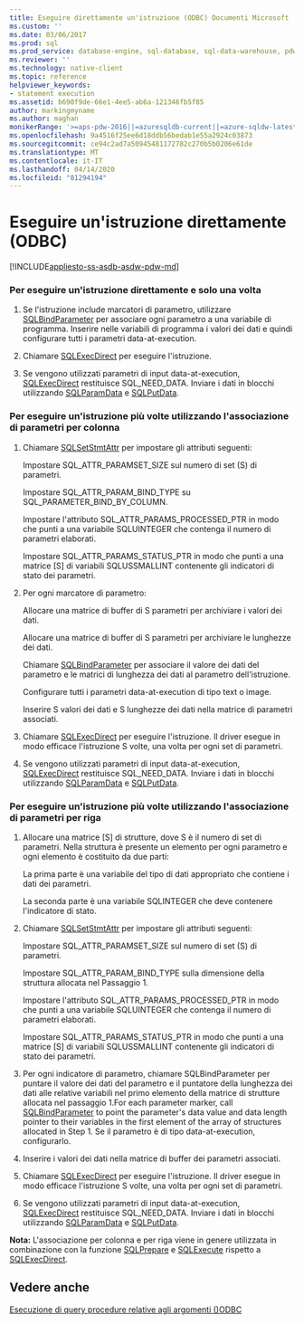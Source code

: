 ```yaml
---
title: Eseguire direttamente un'istruzione (ODBC) Documenti Microsoft
ms.custom: ''
ms.date: 03/06/2017
ms.prod: sql
ms.prod_service: database-engine, sql-database, sql-data-warehouse, pdw
ms.reviewer: ''
ms.technology: native-client
ms.topic: reference
helpviewer_keywords:
- statement execution
ms.assetid: b690f9de-66e1-4ee5-ab6a-121346fb5f85
author: markingmyname
ms.author: maghan
monikerRange: '>=aps-pdw-2016||=azuresqldb-current||=azure-sqldw-latest||>=sql-server-2016||=sqlallproducts-allversions||>=sql-server-linux-2017||=azuresqldb-mi-current'
ms.openlocfilehash: 9a4516f25ee6d18ddb56bedab1e55a2924c03873
ms.sourcegitcommit: ce94c2ad7a50945481172782c270b5b0206e61de
ms.translationtype: MT
ms.contentlocale: it-IT
ms.lasthandoff: 04/14/2020
ms.locfileid: "81294194"
---
```

# <a name="execute-a-statement-directly-odbc"></a>Eseguire un'istruzione direttamente (ODBC)
[!INCLUDE[appliesto-ss-asdb-asdw-pdw-md](../../../includes/appliesto-ss-asdb-asdw-pdw-md.md)]

    
### <a name="to-execute-a-statement-directly-and-one-time-only"></a>Per eseguire un'istruzione direttamente e solo una volta  
  
1.  Se l'istruzione include marcatori di parametro, utilizzare [SQLBindParameter](../../../relational-databases/native-client-odbc-api/sqlbindparameter.md) per associare ogni parametro a una variabile di programma. Inserire nelle variabili di programma i valori dei dati e quindi configurare tutti i parametri data-at-execution.  
  
2.  Chiamare [SQLExecDirect](https://go.microsoft.com/fwlink/?LinkId=58399) per eseguire l'istruzione.  
  
3.  Se vengono utilizzati parametri di input data-at-execution, [SQLExecDirect](https://go.microsoft.com/fwlink/?LinkId=58399) restituisce SQL_NEED_DATA. Inviare i dati in blocchi utilizzando [SQLParamData](https://go.microsoft.com/fwlink/?LinkId=58405) e [SQLPutData](../../../relational-databases/native-client-odbc-api/sqlputdata.md).  

### <a name="to-execute-a-statement-multiple-times-by-using-column-wise-parameter-binding"></a>Per eseguire un'istruzione più volte utilizzando l'associazione di parametri per colonna  
  
1.  Chiamare [SQLSetStmtAttr](../../../relational-databases/native-client-odbc-api/sqlsetstmtattr.md) per impostare gli attributi seguenti:  
  
     Impostare SQL_ATTR_PARAMSET_SIZE sul numero di set (S) di parametri.  
  
     Impostare SQL_ATTR_PARAM_BIND_TYPE su SQL_PARAMETER_BIND_BY_COLUMN.  
  
     Impostare l'attributo SQL_ATTR_PARAMS_PROCESSED_PTR in modo che punti a una variabile SQLUINTEGER che contenga il numero di parametri elaborati.  
  
     Impostare SQL_ATTR_PARAMS_STATUS_PTR in modo che punti a una matrice [S] di variabili SQLUSSMALLINT contenente gli indicatori di stato dei parametri.  
  
2.  Per ogni marcatore di parametro:  
  
     Allocare una matrice di buffer di S parametri per archiviare i valori dei dati.  
  
     Allocare una matrice di buffer di S parametri per archiviare le lunghezze dei dati.  
  
     Chiamare [SQLBindParameter](../../../relational-databases/native-client-odbc-api/sqlbindparameter.md) per associare il valore dei dati del parametro e le matrici di lunghezza dei dati al parametro dell'istruzione.  
  
     Configurare tutti i parametri data-at-execution di tipo text o image.  
  
     Inserire S valori dei dati e S lunghezze dei dati nella matrice di parametri associati.  
  
3.  Chiamare [SQLExecDirect](https://go.microsoft.com/fwlink/?LinkId=58399) per eseguire l'istruzione. Il driver esegue in modo efficace l'istruzione S volte, una volta per ogni set di parametri.  
  
4.  Se vengono utilizzati parametri di input data-at-execution, [SQLExecDirect](https://go.microsoft.com/fwlink/?LinkId=58399) restituisce SQL_NEED_DATA. Inviare i dati in blocchi utilizzando [SQLParamData](https://go.microsoft.com/fwlink/?LinkId=58405) e [SQLPutData](../../../relational-databases/native-client-odbc-api/sqlputdata.md).  
  
### <a name="to-execute-a-statement-multiple-times-by-using-row-wise-parameter-binding"></a>Per eseguire un'istruzione più volte utilizzando l'associazione di parametri per riga  
  
1.  Allocare una matrice [S] di strutture, dove S è il numero di set di parametri. Nella struttura è presente un elemento per ogni parametro e ogni elemento è costituito da due parti:  
  
     La prima parte è una variabile del tipo di dati appropriato che contiene i dati dei parametri.  
  
     La seconda parte è una variabile SQLINTEGER che deve contenere l'indicatore di stato.  
  
2.  Chiamare [SQLSetStmtAttr](../../../relational-databases/native-client-odbc-api/sqlsetstmtattr.md) per impostare gli attributi seguenti:  
  
     Impostare SQL_ATTR_PARAMSET_SIZE sul numero di set (S) di parametri.  
  
     Impostare SQL_ATTR_PARAM_BIND_TYPE sulla dimensione della struttura allocata nel Passaggio 1.  
  
     Impostare l'attributo SQL_ATTR_PARAMS_PROCESSED_PTR in modo che punti a una variabile SQLUINTEGER che contenga il numero di parametri elaborati.  
  
     Impostare SQL_ATTR_PARAMS_STATUS_PTR in modo che punti a una matrice [S] di variabili SQLUSSMALLINT contenente gli indicatori di stato dei parametri.  
  
3.  Per ogni indicatore di parametro, chiamare SQLBindParameter per puntare il valore dei dati del parametro e il puntatore della lunghezza dei dati alle relative variabili nel primo elemento della matrice di strutture allocata nel passaggio 1.For each parameter marker, call [SQLBindParameter](../../../relational-databases/native-client-odbc-api/sqlbindparameter.md) to point the parameter's data value and data length pointer to their variables in the first element of the array of structures allocated in Step 1. Se il parametro è di tipo data-at-execution, configurarlo.  
  
4.  Inserire i valori dei dati nella matrice di buffer dei parametri associati.  
  
5.  Chiamare [SQLExecDirect](https://go.microsoft.com/fwlink/?LinkId=58399) per eseguire l'istruzione. Il driver esegue in modo efficace l'istruzione S volte, una volta per ogni set di parametri.  
  
6.  Se vengono utilizzati parametri di input data-at-execution, [SQLExecDirect](https://go.microsoft.com/fwlink/?LinkId=58399) restituisce SQL_NEED_DATA. Inviare i dati in blocchi utilizzando [SQLParamData](https://go.microsoft.com/fwlink/?LinkId=58405) e [SQLPutData](../../../relational-databases/native-client-odbc-api/sqlputdata.md).  
  
 **Nota:** L'associazione per colonna e per riga viene in genere utilizzata in combinazione con la funzione [SQLPrepare](https://go.microsoft.com/fwlink/?LinkId=59360) e [SQLExecute](https://go.microsoft.com/fwlink/?LinkId=58400) rispetto a [SQLExecDirect](https://go.microsoft.com/fwlink/?LinkId=58399).  
  
## <a name="see-also"></a>Vedere anche  
 [Esecuzione di query procedure relative agli argomenti &#40;&#41;ODBC](../../../relational-databases/native-client-odbc-how-to/execute-queries/executing-queries-how-to-topics-odbc.md)  
  
  
